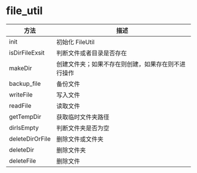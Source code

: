 # file_util

| 方法            | 描述                                               |
| --------------- | -------------------------------------------------- |
| init            | 初始化 FileUtil                                    |
| isDirFileExsit  | 判断文件或者目录是否存在                           |
| makeDir         | 创建文件夹；如果不存在则创建，如果存在则不进行操作 |
| backup_file     | 备份文件                                           |
| writeFile       | 写入文件                                           |
| readFile        | 读取文件                                           |
| getTempDir      | 获取临时文件夹路径                                 |
| dirIsEmpty      | 判断文件夹是否为空                                 |
| deleteDirOrFile | 删除文件或文件夹                                   |
| deleteDir       | 删除文件夹                                         |
| deleteFile      | 删除文件                                           |
